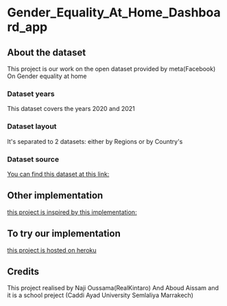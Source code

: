 # Gender_Equality_At_Home_Dashboard_app
## About the dataset
This project is our work on the open dataset provided by meta(Facebook) On Gender equality at home
### Dataset years
This dataset covers the years 2020 and 2021
### Dataset layout
It's separated to 2 datasets: either by Regions or by Country's
### Dataset source
[You can find this dataset at this link:](https://data.humdata.org/dataset/survey-on-gender-equality-at-home)
## Other implementation
[this project is inspired by this implementation:](https://www.equalityathome.org/)
## To try our implementation
[this project is hosted on heroku](https://gender-equality-at-home-app.herokuapp.com/)
## Credits
This project realised by Naji Oussama(RealKintaro) And Aboud Aissam
and it is a school preject (Caddi Ayad University Semlaliya Marrakech)

